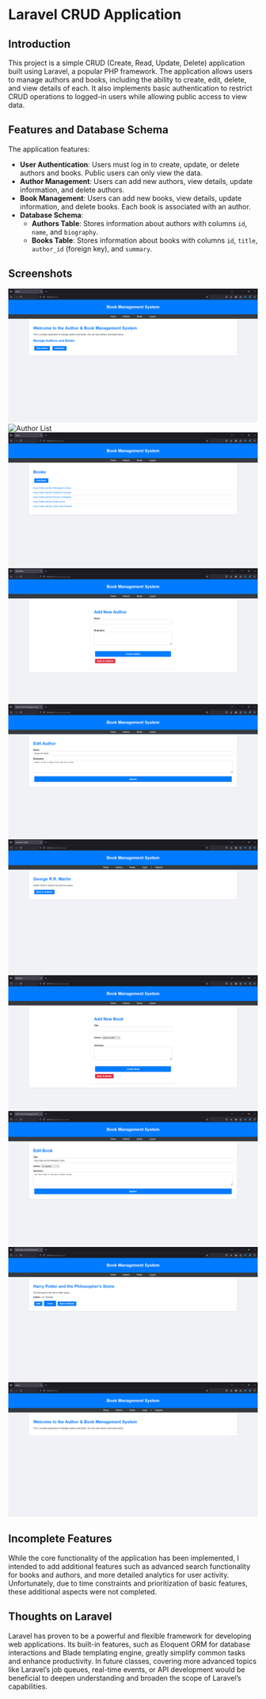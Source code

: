 # Laravel CRUD Application

## Introduction
This project is a simple CRUD (Create, Read, Update, Delete) application built using Laravel, a popular PHP framework. The application allows users to manage authors and books, including the ability to create, edit, delete, and view details of each. It also implements basic authentication to restrict CRUD operations to logged-in users while allowing public access to view data.

## Features and Database Schema
The application features:
- **User Authentication**: Users must log in to create, update, or delete authors and books. Public users can only view the data.
- **Author Management**: Users can add new authors, view details, update information, and delete authors.
- **Book Management**: Users can add new books, view details, update information, and delete books. Each book is associated with an author.
- **Database Schema**:
  - **Authors Table**: Stores information about authors with columns `id`, `name`, and `biography`.
  - **Books Table**: Stores information about books with columns `id`, `title`, `author_id` (foreign key), and `summary`.

## Screenshots
![Homepage](screenshots/admin_homepage.png)
![Author List](screenshots/admin_authors_list.pngv)
![Book List](screenshots/books_list.png)
![Add Author](screenshots/add_author.png)
![Edit Author](screenshots/edit_author.png)
![Delete Author](screenshots/author_details.png)
![Add Book](screenshots/add_books.png)
![Edit Book](screenshots/boot_edit.png)
![Delete Book](screenshots/books_details.png)
![Login Page](screenshots/user_home.png)

## Incomplete Features
While the core functionality of the application has been implemented, I intended to add additional features such as advanced search functionality for books and authors, and more detailed analytics for user activity. Unfortunately, due to time constraints and prioritization of basic features, these additional aspects were not completed. 

## Thoughts on Laravel
Laravel has proven to be a powerful and flexible framework for developing web applications. Its built-in features, such as Eloquent ORM for database interactions and Blade templating engine, greatly simplify common tasks and enhance productivity. In future classes, covering more advanced topics like Laravel’s job queues, real-time events, or API development would be beneficial to deepen understanding and broaden the scope of Laravel’s capabilities.

